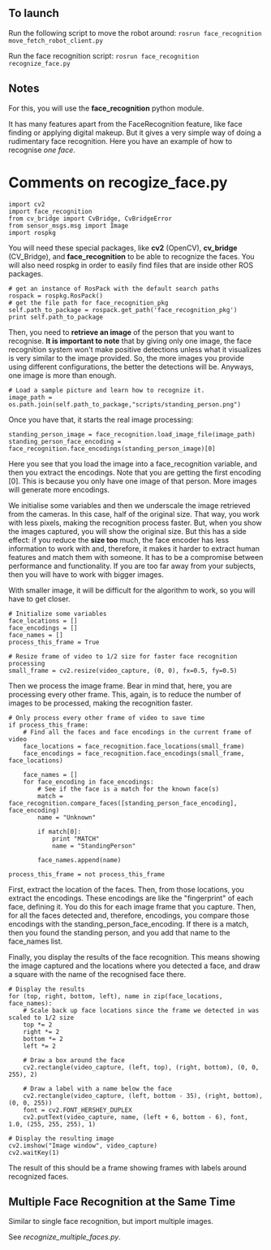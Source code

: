 ## To launch

Run the following script to move the robot around:
`rosrun face_recognition move_fetch_robot_client.py`

Run the face recognition script:
`rosrun face_recognition recognize_face.py`

## Notes

For this, you will use the **face_recognition** python module.

It has many features apart from the FaceRecognition feature, like face finding or applying digital makeup. But it gives a very simple way of doing a rudimentary face recognition. Here you have an example of how to recognise _one face_.

# Comments on recogize_face.py

```
import cv2
import face_recognition
from cv_bridge import CvBridge, CvBridgeError
from sensor_msgs.msg import Image
import rospkg
```

You will need these special packages, like **cv2** (OpenCV), **cv_bridge** (CV_Bridge), and **face_recognition** to be able to recognize the faces. You will also need rospkg in order to easily find files that are inside other ROS packages.

```
# get an instance of RosPack with the default search paths
rospack = rospkg.RosPack()
# get the file path for face_recognition_pkg
self.path_to_package = rospack.get_path('face_recognition_pkg')
print self.path_to_package
```

Then, you need to **retrieve an image** of the person that you want to recognise. **It is important to note** that by giving only one image, the face recognition system won't make positive detections unless what it visualizes is very similar to the image provided. So, the more images you provide using different configurations, the better the detections will be. Anyways, one image is more than enough.

```
# Load a sample picture and learn how to recognize it.
image_path = os.path.join(self.path_to_package,"scripts/standing_person.png")
```

Once you have that, it starts the real image processing:

```
standing_person_image = face_recognition.load_image_file(image_path)
standing_person_face_encoding = face_recognition.face_encodings(standing_person_image)[0]
```

Here you see that you load the image into a face_recognition variable, and then you extract the encodings. Note that you are getting the first encoding [0]. This is because you only have one image of that person. More images will generate more encodings.

We initialise some variables and then we underscale the image retrieved from the cameras. In this case, half of the original size. That way, you work with less pixels, making the recognition process faster. But, when you show the images captured, you will show the original size.
But this has a side effect: if you reduce the **size too** much, the face encoder has less information to work with and, therefore, it makes it harder to extract human features and match them with someone.
It has to be a compromise between performance and functionality. If you are too far away from your subjects, then you will have to work with bigger images.

With smaller image, it will be difficult for the algorithm to work, so you will have to get closer.

```
# Initialize some variables
face_locations = []
face_encodings = []
face_names = []
process_this_frame = True

# Resize frame of video to 1/2 size for faster face recognition processing
small_frame = cv2.resize(video_capture, (0, 0), fx=0.5, fy=0.5)
```

Then we process the image frame. Bear in mind that, here, you are processing every other frame. This, again, is to reduce the number of images to be processed, making the recognition faster.

```
# Only process every other frame of video to save time
if process_this_frame:
    # Find all the faces and face encodings in the current frame of video
    face_locations = face_recognition.face_locations(small_frame)
    face_encodings = face_recognition.face_encodings(small_frame, face_locations)

    face_names = []
    for face_encoding in face_encodings:
        # See if the face is a match for the known face(s)
        match = face_recognition.compare_faces([standing_person_face_encoding], face_encoding)
        name = "Unknown"

        if match[0]:
            print "MATCH"
            name = "StandingPerson"

        face_names.append(name)

process_this_frame = not process_this_frame
```

First, extract the location of the faces. Then, from those locations, you extract the encodings. These encodings are like the "fingerprint" of each face, defining it. You do this for each image frame that you capture.
Then, for all the faces detected and, therefore, encodings, you compare those encodings with the standing_person_face_encoding. If there is a match, then you found the standing person, and you add that name to the face_names list.

Finally, you display the results of the face recognition. This means showing the image captured and the locations where you detected a face, and draw a square with the name of the recognised face there.

```
# Display the results
for (top, right, bottom, left), name in zip(face_locations, face_names):
    # Scale back up face locations since the frame we detected in was scaled to 1/2 size
    top *= 2
    right *= 2
    bottom *= 2
    left *= 2

    # Draw a box around the face
    cv2.rectangle(video_capture, (left, top), (right, bottom), (0, 0, 255), 2)

    # Draw a label with a name below the face
    cv2.rectangle(video_capture, (left, bottom - 35), (right, bottom), (0, 0, 255))
    font = cv2.FONT_HERSHEY_DUPLEX
    cv2.putText(video_capture, name, (left + 6, bottom - 6), font, 1.0, (255, 255, 255), 1)

# Display the resulting image
cv2.imshow("Image window", video_capture)
cv2.waitKey(1)
```

The result of this should be a frame showing frames with labels around recognized faces.

## Multiple Face Recognition at the Same Time

Similar to single face recognition, but import multiple images.

See _recognize_multiple_faces.py_.
